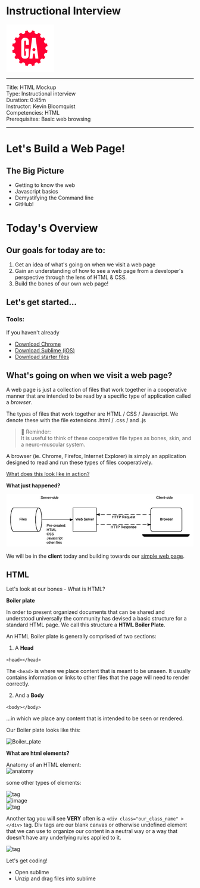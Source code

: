 # Instructional Interview
![ga](ga_cog.png) <br>

---
Title: HTML Mockup <br>
Type: Instructional interview<br>
Duration: 0:45m<br>
Instructor: Kevin Bloomquist<br>
Competencies: HTML <br>
Prerequisites: Basic web browsing <br>

---
# Let's Build a Web Page!

## The Big Picture

- Getting to know the web
- Javascript basics
- Demystifying the Command line
- GitHub!

# Today's Overview

## Our goals for today are to:
1) Get an idea of what's going on when we visit a web page
2) Gain an understanding of how to see a web page from a developer's perspective through the lens of HTML & CSS.
3) Build the bones of our own web page!

## Let's get started...

### Tools:

If you haven't already
- [Download Chrome](https://www.google.com/chrome/?brand=CHBD&gclid=CjwKCAjw0N3nBRBvEiwAHMwvNvW0f2iPctKU-wLVSLZo2oVRC_0GAhYZkJL0ePH2f3XS-TPq7h6hkRoC4MgQAvD_BwE&gclsrc=aw.ds)
- [Download Sublime (iOS)](https://download.sublimetext.com/Sublime%20Text%20Build%203207.dmg)
- [Download starter files](https://ga.co/2JYsw3Y)




## What's going on when we visit a web page?
A web page is just a collection of files that work together in a cooperative manner that are intended to be read by a specific type of application called a *browser*.

The types of files that work together are HTML / CSS / Javascript. We denote these with the file extensions <filename>.html / <filename>.css / and <filename>.js
  
>:elephant: Reminder:<br>
It is useful to think of these cooperative file types as bones, skin, and a neuro-muscular system.

A browser (ie. Chrome, Firefox, Internet Explorer) is simply an application designed to read and run these types of files cooperatively.

[What does this look like in action?](www.birdymagazine.com)

**What just happened?**

![server_client](https://github.com/kevinBloomquistGA/instructionalInterview/blob/master/Basic%20Static%20App%20Server.png)

We will be in the **client** today and building towards our [simple web page](ga.co/responsive-web-page).

<!--Take a second to observe-->

## HTML
Let's look at our bones - What is HTML?

**Boiler plate**

In order to present organized documents that can be shared and understood universally the community has devised a basic structure for a standard HTML page. We call this structure a **HTML Boiler Plate**.

An HTML Boiler plate is generally comprised of two sections:</br>

1) A **Head**</br>

```<head></head>```</br>

The ```<head>``` is where we place content that is meant to be unseen. It usually contains information or links to other files that the page will need to render correctly.

2) And a **Body**</br>

```<body></body>```</br>

...in which we place any content that is intended to be seen or rendered.

Our Boiler plate looks like this:

![Boiler_plate](https://github.com/kevinBloomquistGA/instructionalInterview/blob/master/Screen%20Shot%202019-06-05%20at%202.10.55%20PM.png)
  
**What are html elements?**</br>

Anatomy of an HTML element:</br>
![anatomy](https://github.com/kevinBloomquistGA/instructionalInterview/blob/master/html_element.png)</br>

some other types of elements:</br>

![<p> tag](https://github.com/kevinBloomquistGA/instructionalInterview/blob/master/p_tag_class.png)</br>
![image](https://github.com/kevinBloomquistGA/instructionalInterview/blob/master/image_element.png)</br>
![<a> tag](https://github.com/kevinBloomquistGA/instructionalInterview/blob/master/a_tag.png)</br>


Another tag you will see **VERY** often is a ```<div class="our_class_name" ></div>``` tag. Div tags are our blank canvas or otherwise undefined element that we can use to organize our content in a neutral way or a way that doesn't have any underlying rules applied to it.

![<div> tag](https://github.com/kevinBloomquistGA/instructionalInterview/blob/master/Screen%20Shot%202019-06-05%20at%201.49.38%20PM.png)</br>
  

<!-- Observe again with new perspective -->

Let's get coding!

- Open sublime
- Unzip and drag files into sublime


